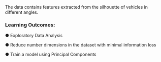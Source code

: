 The data contains features extracted from the silhouette of vehicles in different angles.
<h3>Learning Outcomes:</h3>
● Exploratory Data Analysis

● Reduce number dimensions in the dataset with minimal information loss

● Train a model using Principal Components
